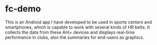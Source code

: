 # fc-demo
This is an Android app I have developed to be used in sports centers and smartphones, which is capable to work with several kinds of HR belts. It collects the data from these Ant+ devices and displays real-time performance in clubs, also the summaries for end-users as graphics.
